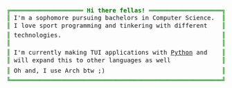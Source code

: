 <pre style="font-family:Menlo,'DejaVu Sans Mono',consolas,'Courier New',monospace"><span style="color: #008000; text-decoration-color: #008000">╔════════════════════ </span><span style="color: #008000; text-decoration-color: #008000; font-weight: bold">Hi there fellas!</span><span style="color: #008000; text-decoration-color: #008000"> ════════════════════╗</span> 🤓 Murli Tawari        
<span style="color: #008000; text-decoration-color: #008000">║</span> I&#x27;m a sophomore pursuing bachelors in Computer Science.  <span style="color: #008000; text-decoration-color: #008000">║</span> <span style="color: #008080; text-decoration-color: #008080">┣━━ </span>🐍 Python dev      
<span style="color: #008000; text-decoration-color: #008000">║</span> I love sport programming and tinkering with different    <span style="color: #008000; text-decoration-color: #008000">║</span> <span style="color: #008080; text-decoration-color: #008080">┃   </span><span style="color: #008000; text-decoration-color: #008000">┣━━ </span>🗒️ <a href="https://github.com/kraanzu/dooit">Dooit</a>        
<span style="color: #008000; text-decoration-color: #008000">║</span> technologies.                                            <span style="color: #008000; text-decoration-color: #008000">║</span> <span style="color: #008080; text-decoration-color: #008080">┃   </span><span style="color: #008000; text-decoration-color: #008000">┣━━ </span>💬 <a href="https://github.com/kraanzu/gupshup">Gupshup</a>     
<span style="color: #008000; text-decoration-color: #008000">║</span>                                                          <span style="color: #008000; text-decoration-color: #008000">║</span> <span style="color: #008080; text-decoration-color: #008080">┃   </span><span style="color: #008000; text-decoration-color: #008000">┗━━ </span>💻 <a href="https://github.com/kraanzu/termtyper">Termtyper</a>   
<span style="color: #008000; text-decoration-color: #008000">║</span> I&#x27;m currently making TUI applications with <a href="https://www.python.org/">Python</a> and    <span style="color: #008000; text-decoration-color: #008000">║</span> <span style="color: #008080; text-decoration-color: #008080">┗━━ </span>🔧 Sport Programmer
<span style="color: #008000; text-decoration-color: #008000">║</span> will expand this to other languages as well              <span style="color: #008000; text-decoration-color: #008000">║</span> <span style="color: #008080; text-decoration-color: #008080">    ┣━━ </span>⭐ <a href="https://codeforces.com/profile/kraanzu">Codeforces</a>  
<span style="color: #008000; text-decoration-color: #008000">║</span> Oh and, I use Arch btw ;)                                <span style="color: #008000; text-decoration-color: #008000">║</span> <span style="color: #008080; text-decoration-color: #008080">    ┗━━ </span>⭐ <a href="https://leetcode.com/kraanzu/">Leetcode</a>    
<span style="color: #008000; text-decoration-color: #008000">╚══════════════════════════════════════════════════════════╝</span>                        
</pre>
